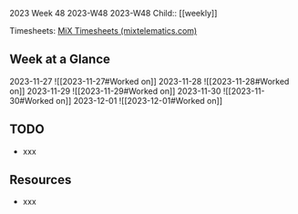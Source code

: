 2023 Week 48
2023-W48 2023-W48
Child:: [[weekly]]

Timesheets: [MiX Timesheets (mixtelematics.com)](http://timesheets.mixtelematics.com/MixTimesheetsUI/app/index.html#/TimeSheet)

## Week at a Glance

2023-11-27
![[2023-11-27#Worked on]]
2023-11-28
![[2023-11-28#Worked on]]
2023-11-29
![[2023-11-29#Worked on]]
2023-11-30
![[2023-11-30#Worked on]]
2023-12-01
![[2023-12-01#Worked on]]

## TODO

- xxx

## Resources

- xxx


